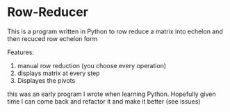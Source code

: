 Row-Reducer
===========

This is a program written in Python to row reduce a matrix into echelon and then recuced row echelon form



Features:
1. manual row reduction (you choose every operation)
2. displays matrix at every step
3. Displayes the pivots

this was an early program I wrote when learning Python. Hopefully given time I can come back and refactor it and make it better (see issues)

